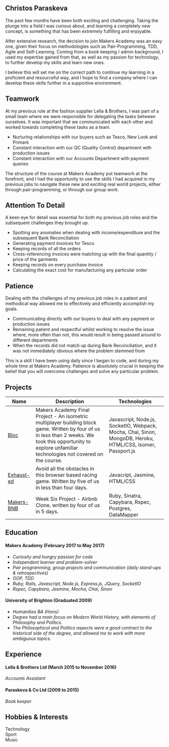 ## Christos Paraskeva


The past few months have been both exciting and challenging. Taking the plunge into a field I was curious about, and learning a completely new concept, is something that has been extremely fulfilling and enjoyable.

After extensive research, the decision to join Makers Academy was an easy one, given their focus on methodologies such as Pair-Programming, TDD, Agile and Self-Learning. Coming from a book keeping / admin background, I used my expertise gained from that, as well as my passion for technology, to further develop my skills and learn new ones.

I believe this will set me on the correct path to continue my learning in a proficient and resourceful way, and I hope to find a company where I can develop these skills further in a supportive environment.


## Teamwork

At my previous role at the fashion supplier Lella & Brothers, I was part of a small team where we were responsible for delegating the tasks between ourselves.  It was important that we communicated with each other and worked towards completing these tasks as a team. 

* Nurturing relationships with our buyers such as Tesco, New Look and Primark
* Constant interaction with our QC (Quality Control) department with production issues
* Constant interaction with our Accounts Department with payment queries

The structure of the course at Makers Academy put teamwork at the forefront, and I had the opportunity to use the skills I had acquired in my previous jobs to navigate these new and exciting real world projects, either through pair-programming, or through our group work.

## Attention To Detail

A keen eye for detail was essential for both my previous job roles and the subsequent challenges they brought up. 

* Spotting any anomalies when dealing with income/expenditure and the subsequent Bank Reconciliation
* Generating payment invoices for Tesco
* Keeping records of all the orders
* Cross-referencing invoices were matching up with the final quantity / price of the garments
* Keeping records on every purchase invoice
* Calculating the exact cost for manufacturing any particular order

## Patience

Dealing with the challenges of my previous job roles in a patient and methodical way allowed me to effectively and efficiently accomplish my goals.
* Communicating directly with our buyers to deal with any payment or production issues
* Remaining patient and respectful whilst working to resolve the issue where, more often than not, this would result in being passed around to different departments
* When the records did not match up during Bank Reconciliation, and it was not immediately obvious where the problem stemmed from

This is a skill I have been using daily since I began to code, and during my whole time at Makers Academy.  Patience is absolutely crucial in keeping the belief that you will overcome challenges and solve any particular problem.

## Projects

Name | Description | Technologies
--- | --- | ---
[Bloc](https://github.com/Christos-Paraskeva/bloc) | Makers Academy Final Project - An isometric multiplayer building block game.  Written by four of us in less than 2 weeks.  We took this opportunity to explore unfamiliar technologies not covered on the course. | Javascript, Node.js, SocketIO, Webpack, Mocha, Chai, Sinon, MongoDB, Heroku, HTML/CSS, Isomer, Passport.js
[Exhaust-ed](https://github.com/Christos-Paraskeva/exhaust-ed) | Avoid all the obstacles in this browser based racing game.  Written by five of us in less than four days. | Javacript, Jasmine, HTML/CSS
[Makers-BNB](https://github.com/Christos-Paraskeva/makers-bnb) | Week Six Project - Airbnb Clone, written by four of us in 5 days. | Ruby, Sinatra, Capybara, Rspec, Postgres, DataMapper

## Education

#### Makers Academy (February 2017 to May 2017)
* *Curiosity and hungry passion for code*
* *Independent learner and problem-solver*
* *Pair programming, group projects and communication (daily stand-ups & retrospectives)*
* *OOP, TDD*
* *Ruby, Rails, Javascript, Node.js, Express.js, JQuery, SocketIO*
* *Rspec, Capybara, Jasmine, Mocha, Chai, Sinon*

#### University of Brighton (Graduated 2009)
* *Humanities BA (Hons)*
* *Degree had a main focus on Modern World History, with elements of Philosophy and Politics.*
* *The Philosophical and Politics aspects were a good contract to the historical side of the degree, and allowed me to work with more ambiguous topics.*

## Experience

#### Lella & Brothers Ltd (March 2015 to November 2016)
*Accounts Assistant*

#### Paraskeva & Co Ltd (2009 to 2015)
*Book keeper*

## Hobbies & Interests

Technology <br />
Sport <br />
Music
